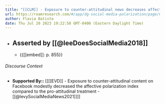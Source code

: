 ```yaml
---
title: "[[CLM]] - Exposure to counter-attitudinal news decreases affective polarization"
url: https://roamresearch.com/#/app/dg-social-media-polarization/page/G4YwF5e2P
author: Flavia Batista
date: Thu Jul 20 2023 19:22:58 GMT-0400 (Eastern Daylight Time)
---
```


- ## Asserted by [[@leeDoesSocialMedia2018]]
    - {{[[embed]]: p. 855}}

###### Discourse Context

- **Supported By::** [[[[EVD]] - Exposure to counter-attitudinal content on Facebook modestly decreased the affective polarization index compared to the pro-attitudinal treatment  - [[@levySocialMediaNews2021]]]]
